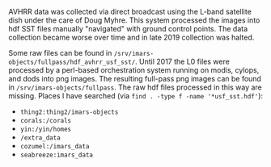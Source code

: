 AVHRR data was collected via direct broadcast using the L-band satellite dish under the care of Doug Myhre.
This system processed the images into hdf SST files manually "navigated" with ground control points.
The data collection became worse over time and in late 2019 collection was halted.

Some raw files can be found in `/srv/imars-objects/fullpass/hdf_avhrr_usf_sst/`.
Until 2017 the L0 files were processed by a perl-based orchestration system running on modis, cylops, and dods into png images.
The resulting full-pass png images can be found in `/srv/imars-objects/fullpass`.
The raw hdf files processed in this way are missing.
Places I have searched (via `find . -type f -name '*usf_sst.hdf'`):
* `thing2:thing2/imars-objects`
* `corals:/corals`
* `yin:/yin/homes`
* `/extra_data`
* `cozumel:/imars_data`
* `seabreeze:imars_data`
